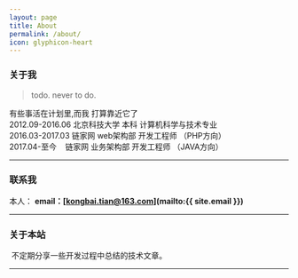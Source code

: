 ```yaml
---
layout: page
title: About
permalink: /about/
icon: glyphicon-heart
---
```


### 关于我

> todo.   never to do.

有些事活在计划里,而我 打算靠近它了  
2012.09-2016.06 北京科技大学 本科 计算机科学与技术专业  
2016.03-2017.03 链家网 web架构部 开发工程师 （PHP方向）    
2017.04-至今    链家网 业务架构部 开发工程师 （JAVA方向）   


---

### 联系我

本人： **email：[kongbai.tian@163.com](mailto:{{ site.email }})**  



---

### 关于本站   

  不定期分享一些开发过程中总结的技术文章。

---


